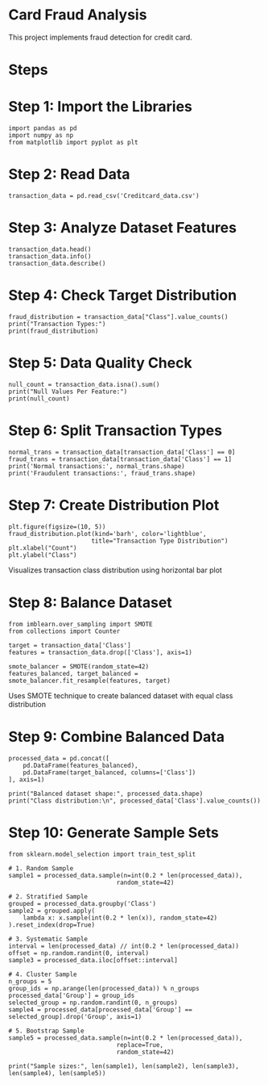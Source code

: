 # Card Fraud Analysis
This project implements fraud detection for credit card.

# Steps

# Step 1: Import the Libraries
```
import pandas as pd
import numpy as np
from matplotlib import pyplot as plt
```

# Step 2: Read Data
```
transaction_data = pd.read_csv('Creditcard_data.csv')
```

# Step 3: Analyze Dataset Features
```
transaction_data.head()
transaction_data.info()
transaction_data.describe()
```

# Step 4: Check Target Distribution
```
fraud_distribution = transaction_data["Class"].value_counts()
print("Transaction Types:")
print(fraud_distribution)
```

# Step 5: Data Quality Check
```
null_count = transaction_data.isna().sum()
print("Null Values Per Feature:")
print(null_count)
```

# Step 6: Split Transaction Types
```
normal_trans = transaction_data[transaction_data['Class'] == 0]
fraud_trans = transaction_data[transaction_data['Class'] == 1]
print('Normal transactions:', normal_trans.shape)
print('Fraudulent transactions:', fraud_trans.shape)
```

# Step 7: Create Distribution Plot
```
plt.figure(figsize=(10, 5))
fraud_distribution.plot(kind='barh', color='lightblue', 
                       title="Transaction Type Distribution")
plt.xlabel("Count")
plt.ylabel("Class")
```
Visualizes transaction class distribution using horizontal bar plot

# Step 8: Balance Dataset
```
from imblearn.over_sampling import SMOTE
from collections import Counter

target = transaction_data['Class']
features = transaction_data.drop(['Class'], axis=1)

smote_balancer = SMOTE(random_state=42)
features_balanced, target_balanced = smote_balancer.fit_resample(features, target)
```
Uses SMOTE technique to create balanced dataset with equal class distribution

# Step 9: Combine Balanced Data
```
processed_data = pd.concat([
    pd.DataFrame(features_balanced),
    pd.DataFrame(target_balanced, columns=['Class'])
], axis=1)

print("Balanced dataset shape:", processed_data.shape)
print("Class distribution:\n", processed_data['Class'].value_counts())
```

# Step 10: Generate Sample Sets
```
from sklearn.model_selection import train_test_split

# 1. Random Sample
sample1 = processed_data.sample(n=int(0.2 * len(processed_data)), 
                              random_state=42)

# 2. Stratified Sample
grouped = processed_data.groupby('Class')
sample2 = grouped.apply(
    lambda x: x.sample(int(0.2 * len(x)), random_state=42)
).reset_index(drop=True)

# 3. Systematic Sample
interval = len(processed_data) // int(0.2 * len(processed_data))
offset = np.random.randint(0, interval)
sample3 = processed_data.iloc[offset::interval]

# 4. Cluster Sample
n_groups = 5
group_ids = np.arange(len(processed_data)) % n_groups
processed_data['Group'] = group_ids
selected_group = np.random.randint(0, n_groups)
sample4 = processed_data[processed_data['Group'] == selected_group].drop('Group', axis=1)

# 5. Bootstrap Sample
sample5 = processed_data.sample(n=int(0.2 * len(processed_data)), 
                              replace=True, 
                              random_state=42)

print("Sample sizes:", len(sample1), len(sample2), len(sample3), len(sample4), len(sample5))
```
